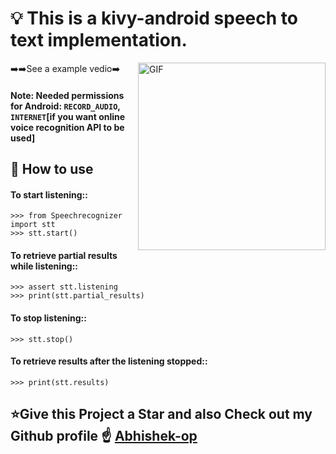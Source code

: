 # 💡 This is a kivy-android speech to text implementation.
➡️➡️See a example vedio➡️
[<img align="right" alt="GIF" src="https://img.youtube.com/vi/wvZQshoAw-Q/0.jpg" width="300px" />](https://www.youtube.com/watch?v=wvZQshoAw-Q)

#### Note: Needed permissions for Android: `RECORD_AUDIO`, `INTERNET`[if you want online voice recognition API to be used]

## 📌 How to use

#### To start listening::

    >>> from Speechrecognizer import stt
    >>> stt.start()
#### To retrieve partial results while listening::

    >>> assert stt.listening
    >>> print(stt.partial_results)
   
   
#### To stop listening::


    >>> stt.stop()
  
  
#### To retrieve results after the listening stopped::


    >>> print(stt.results)
    
## ⭐Give this Project a Star and also Check out my Github profile ☝️ [Abhishek-op](https://github.com/Abhishek-op)




